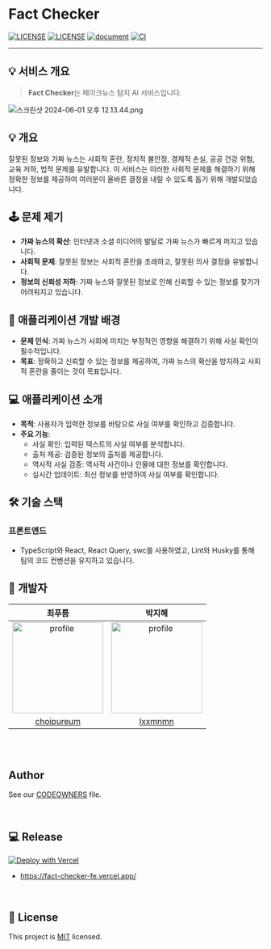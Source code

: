 <h1>Fact Checker</h1>

[![LICENSE](https://img.shields.io/badge/version-1.0-blue.svg?cacheSeconds=2592000)](https://www.spaceone.org/docs/guides)
[![LICENSE](https://img.shields.io/badge/License-MIT-yellow.svg)]()
[![document](https://img.shields.io/badge/documentation-yes-brightgreen.svg)]()
[![CI](https://github.com/hanghae-hackathon/Fact-Checker-FE/actions/workflows/ci.yml/badge.svg?branch=main)](https://github.com/hanghae-hackathon/Fact-Checker-FE/actions/workflows/ci.yml)

---

## 💡 서비스 개요

> **Fact Checker**는 페이크뉴스 탐지 AI 서비스입니다.
> 
![스크린샷 2024-06-01 오후 12.13.44.png](..%2F..%2F%EC%8A%A4%ED%81%AC%EB%A6%B0%EC%83%B7%202024-06-01%20%EC%98%A4%ED%9B%84%2012.13.44.png)

## 💡 개요

잘못된 정보와 가짜 뉴스는 사회적 혼란, 정치적 불안정, 경제적 손실, 공공 건강 위협, 교육 저하, 법적 문제를 유발합니다. 이 서비스는 이러한 사회적 문제를 해결하기 위해 정확한 정보를 제공하여 여러분이 올바른 결정을 내릴 수 있도록 돕기 위해 개발되었습니다.

## 🕹️ 문제 제기

- **가짜 뉴스의 확산**: 인터넷과 소셜 미디어의 발달로 가짜 뉴스가 빠르게 퍼지고 있습니다.
- **사회적 문제**: 잘못된 정보는 사회적 혼란을 초래하고, 잘못된 의사 결정을 유발합니다.
- **정보의 신뢰성 저하**: 가짜 뉴스와 잘못된 정보로 인해 신뢰할 수 있는 정보를 찾기가 어려워지고 있습니다.

## 🔦 애플리케이션 개발 배경

- **문제 인식**: 가짜 뉴스가 사회에 미치는 부정적인 영향을 해결하기 위해 사실 확인이 필수적입니다.
- **목표**: 정확하고 신뢰할 수 있는 정보를 제공하여, 가짜 뉴스의 확산을 방지하고 사회적 혼란을 줄이는 것이 목표입니다.

## 💻 애플리케이션 소개

- **목적**: 사용자가 입력한 정보를 바탕으로 사실 여부를 확인하고 검증합니다.
- **주요 기능**:
  - 사실 확인: 입력된 텍스트의 사실 여부를 분석합니다.
  - 출처 제공: 검증된 정보의 출처를 제공합니다.
  - 역사적 사실 검증: 역사적 사건이나 인물에 대한 정보를 확인합니다.
  - 실시간 업데이트: 최신 정보를 반영하여 사실 여부를 확인합니다.

## 🛠 기술 스택

### 프론트엔드

- TypeScript와 React, React Query, swc를 사용하였고, Lint와 Husky를 통해 팀의 코드 컨벤션을 유지하고 있습니다.

## 💎 개발자

|                                                 최푸름                                                  |                                                  박지혜                                                  |
| :-----------------------------------------------------------------------------------------------------: | :------------------------------------------------------------------------------------------------------: |
| <img src="https://avatars.githubusercontent.com/u/55127127?v=4" alt="profile" width="180" height="180"> | <img src="https://avatars.githubusercontent.com/u/106166065?v=4" alt="profile" width="180" height="180"> |
|                               [choipureum](https://github.com/choipureum)                               |                                  [lxxmnmn](https://github.com/Jeehay28)                                  |

<br/>

<br/>

## Author

See our [CODEOWNERS](./.github/CODEOWNERS) file.

<br/>

## 💻 Release

[![Deploy with Vercel](https://vercel.com/button)](https://vercel.com/factchecker/fact-checker-fe/deployments)

- https://fact-checker-fe.vercel.app/ <br>

<br/>

## 📝 License

This project is [MIT](https://www.apache.org/licenses/MIT) licensed.
